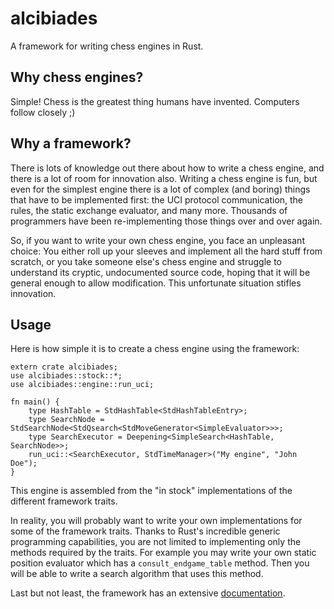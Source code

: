 # alcibiades

A framework for writing chess engines in Rust.

## Why chess engines?

Simple! Chess is the greatest thing humans have invented. Computers
follow closely ;)

## Why a framework?

There is lots of knowledge out there about how to write a chess
engine, and there is a lot of room for innovation also. Writing a
chess engine is fun, but even for the simplest engine there is a lot
of complex (and boring) things that have to be implemented first: the
UCI protocol communication, the rules, the static exchange evaluator,
and many more. Thousands of programmers have been re-implementing
those things over and over again.

So, if you want to write your own chess engine, you face an unpleasant
choice: You either roll up your sleeves and implement all the hard
stuff from scratch, or you take someone else's chess engine and
struggle to understand its cryptic, undocumented source code, hoping
that it will be general enough to allow modification. This unfortunate
situation stifles innovation.

## Usage

Here is how simple it is to create a chess engine using the framework:

```rust,no_run
extern crate alcibiades;
use alcibiades::stock::*;
use alcibiades::engine::run_uci;

fn main() {
    type HashTable = StdHashTable<StdHashTableEntry>;
    type SearchNode = StdSearchNode<StdQsearch<StdMoveGenerator<SimpleEvaluator>>>;
    type SearchExecutor = Deepening<SimpleSearch<HashTable, SearchNode>>;
    run_uci::<SearchExecutor, StdTimeManager>("My engine", "John Doe");
}
```

This engine is assembled from the "in stock" implementations of the
different framework traits.

In reality, you will probably want to write your own implementations
for some of the framework traits. Thanks to Rust's incredible generic
programming capabilities, you are not limited to implementing only the
methods required by the traits. For example you may write your own
static position evaluator which has a `consult_endgame_table`
method. Then you will be able to write a search algorithm that uses
this method.

Last but not least, the framework has an extensive
[documentation](https://epandurski.github.io/alcibiades).
